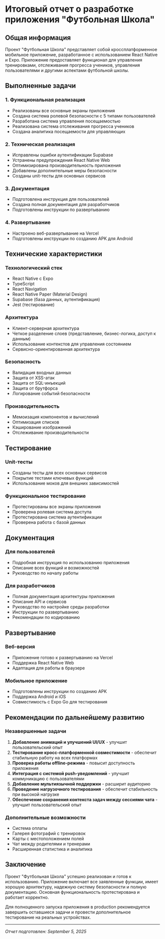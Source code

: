 # Итоговый отчет о разработке приложения "Футбольная Школа"

## Общая информация

Проект "Футбольная Школа" представляет собой кроссплатформенное мобильное приложение, разработанное с использованием React Native и Expo. Приложение предоставляет функционал для управления тренировками, отслеживания прогресса учеников, управления пользователями и другими аспектами футбольной школы.

## Выполненные задачи

### 1. Функциональная реализация

- Реализованы все основные экраны приложения
- Создана система ролевой безопасности с 5 типами пользователей
- Разработана система управления посещаемостью
- Реализована система отслеживания прогресса учеников
- Создана аналитика посещаемости для управляющих

### 2. Техническая реализация

- Исправлены ошибки аутентификации Supabase
- Устранены предупреждения React Native Web
- Оптимизирована производительность приложения
- Добавлены дополнительные меры безопасности
- Созданы unit-тесты для основных сервисов

### 3. Документация

- Подготовлена инструкция для пользователей
- Создана полная документация для разработчиков
- Подготовлены инструкции по развертыванию

### 4. Развертывание

- Настроено веб-развертывание на Vercel
- Подготовлены инструкции по созданию APK для Android

## Технические характеристики

### Технологический стек

- React Native с Expo
- TypeScript
- React Navigation
- React Native Paper (Material Design)
- Supabase (база данных, аутентификация)
- Jest (тестирование)

### Архитектура

- Клиент-серверная архитектура
- Четкое разделение слоев (представление, бизнес-логика, доступ к данным)
- Использование контекстов для управления состоянием
- Сервисно-ориентированная архитектура

### Безопасность

- Валидация входных данных
- Защита от XSS-атак
- Защита от SQL-инъекций
- Защита от брутфорса
- Логирование событий безопасности

### Производительность

- Мемоизация компонентов и вычислений
- Оптимизация списков
- Кэширование изображений
- Отслеживание производительности

## Тестирование

### Unit-тесты

- Созданы тесты для всех основных сервисов
- Покрытие тестами ключевых функций
- Использование моков для внешних зависимостей

### Функциональное тестирование

- Протестированы все экраны приложения
- Проверена ролевая система доступа
- Протестирована система аутентификации
- Проверена работа с базой данных

## Документация

### Для пользователей

- Подробная инструкция по использованию приложения
- Описание всех функций и возможностей
- Руководство по началу работы

### Для разработчиков

- Полная документация архитектуры приложения
- Описание API и сервисов
- Руководство по настройке среды разработки
- Инструкции по развертыванию
- Рекомендации по кодированию

## Развертывание

### Веб-версия

- Приложение готово к развертыванию на Vercel
- Поддержка React Native Web
- Адаптация для работы в браузере

### Мобильное приложение

- Подготовлены инструкции по созданию APK
- Поддержка Android и iOS
- Совместимость с Expo Go для тестирования

## Рекомендации по дальнейшему развитию

### Незавершенные задачи

1. **Добавление анимаций и улучшений UI/UX** - улучшит пользовательский опыт
2. **Тестирование кросс-платформенной совместимости** - обеспечит стабильную работу на всех платформах
3. **Проверка работы offline-режима** - повысит доступность приложения
4. **Интеграция с системой push-уведомлений** - улучшит коммуникацию с пользователями
5. **Добавление мультиязычной поддержки** - расширит аудиторию
6. **Проведение нагрузочного тестирования** - обеспечит стабильность при высокой нагрузке
7. **Обеспечение сохранения контекста задач между сессиями чата** - улучшит пользовательский опыт

### Дополнительные возможности

- Система оплаты
- Галерея фотографий с тренировок
- Карты с местоположением полей
- Чат между родителями и тренерами
- Расширенная статистика и аналитика

## Заключение

Проект "Футбольная Школа" успешно реализован и готов к использованию. Приложение включает все заявленные функции, имеет хорошую архитектуру, надежную систему безопасности и полную документацию. Основная функциональность протестирована и работает корректно.

Для полноценного запуска приложения в production рекомендуется завершить оставшиеся задачи и провести дополнительное тестирование на реальных устройствах.

---

_Отчет подготовлен: September 5, 2025_
